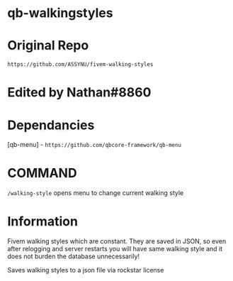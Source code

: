 # qb-walkingstyles

# Original Repo 
```https://github.com/ASSYNU/fivem-walking-styles```

# Edited by Nathan#8860

# Dependancies
[qb-menu] - ```https://github.com/qbcore-framework/qb-menu```

# COMMAND
```/walking-style``` opens menu to change current walking style

# Information
Fivem walking styles which are constant. They are saved in JSON, so even after relogging and server restarts you will have same walking style and it does not burden the database unnecessarily!

Saves walking styles to a json file via rockstar license
